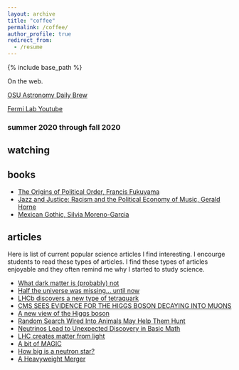 ```yaml
---
layout: archive
title: "coffee"
permalink: /coffee/
author_profile: true
redirect_from:
  - /resume
---
```


{% include base_path %}

On the web.

[OSU Astronomy Daily Brew](http://www.astronomy.ohio-state.edu/Coffee/coffee.html)

[Fermi Lab Youtube](https://www.youtube.com/channel/UCD5B6VoXv41fJ-IW8Wrhz9A)

### summer 2020 through fall 2020

## watching

## books
* [The Origins of Political Order, Francis Fukuyama](https://en.wikipedia.org/wiki/The_Origins_of_Political_Order#:~:text=The%20Origins%20of%20Political%20Order%3A%20From%20prehuman%20times%20to%20the,what%20makes%20a%20state%20stable.&text=According%20to%20Fukuyama%2C%20a%20stable,the%20state%20and%20be%20accountable.)
* [Jazz and Justice: Racism and the Political Economy of Music, Gerald Horne](https://nyupress.org/9781583677858/jazz-and-justice/)
* [Mexican Gothic, Silvia Moreno-Garcia](https://www.penguinrandomhouse.com/books/577068/mexican-gothic-by-silvia-moreno-garcia/)

## articles
Here is list of current popular science articles I find interesting. I encourge students to read these types of articles. I find these types of articles enjoyable and they often remind me why I started to study science.
* [What dark matter is (probably) not](https://www.symmetrymagazine.org/article/what-dark-matter-is-probably-not?fbclid=IwAR3Tm6QgQiFawHWdN2wpclPUKtDaUxMSzcVgCWGXi_QQAS4JvySmfACTtS4)
* [Half the universe was missing... until now](https://www.youtube.com/watch?v=Kp_kqamkYpw&t=744s)
* [LHCb discovers a new type of tetraquark](https://www.symmetrymagazine.org/article/lhcb-discovers-a-new-type-of-tetraquark?fbclid=IwAR3Ha6aG8z9wtJWzdA_tplbHv9nymBrYSf29NLfn_znEM7aqgtvA9_VgGYs)
* [CMS SEES EVIDENCE FOR THE HIGGS BOSON DECAYING INTO MUONS](http://cms.cern/news/cms-sees-evidence-higgs-boson-decaying-muons?fbclid=IwAR0VzIfVkg1vc_idL9Ln58_QahSAe-CW5gTS6RKwLhoiVS0ogcWHRV9OGKg)
* [A new view of the Higgs boson](https://www.symmetrymagazine.org/article/a-new-view-of-the-higgs-boson)
* [Random Search Wired Into Animals May Help Them Hunt](https://www.quantamagazine.org/random-search-wired-into-animals-may-help-them-hunt-20200611/?fbclid=IwAR1z2Zn07qj4fIg7n1w_QUN-5x2pPoKw7wY-gl5YC6-Z73K7nqtaYBDuBRg)
* [Neutrinos Lead to Unexpected Discovery in Basic Math](https://www.quantamagazine.org/neutrinos-lead-to-unexpected-discovery-in-basic-math-20191113/?fbclid=IwAR1z2Zn07qj4fIg7n1w_QUN-5x2pPoKw7wY-gl5YC6-Z73K7nqtaYBDuBRg)
* [LHC creates matter from light](https://www.symmetrymagazine.org/article/lhc-creates-matter-from-light)
* [A bit of MAGIC](https://www.symmetrymagazine.org/article/a-bit-of-magic)
* [How big is a neutron star?](https://www.symmetrymagazine.org/article/how-big-is-a-neutron-star)
* [A Heavyweight Merger](https://physics.aps.org/articles/v13/111?fbclid=IwAR2X4Vc0UDQVp5raNtQN2nIlBDt1gwni_zyjIm6OsTR7jpPzAFo2ZheU3fk)

